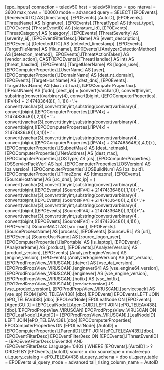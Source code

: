 [epo_inputs]
connection = teledv50
host = teledv50
index = epo
interval = 3600
max_rows = 100000
mode = advanced
query = SELECT [EPOEvents].[ReceivedUTC] AS [timestamp],
         [EPOEvents].[AutoID],
         [EPOEvents].[ThreatName] AS [signature],
         [EPOEvents].[ThreatType] AS [threat_type],
         [EPOEvents].[ThreatEventID] AS [signature_id],
         [EPOEvents].[ThreatCategory] AS [category],
         [EPOEvents].[ThreatSeverity] AS [severity_id],
         [EPOEventFilterDesc].[Name] AS [event_description],
         [EPOEvents].[DetectedUTC] AS [detected_timestamp],
         [EPOEvents].[TargetFileName] AS [file_name],
         [EPOEvents].[AnalyzerDetectionMethod] AS [detection_method],
         [EPOEvents].[ThreatActionTaken] AS [vendor_action],
         CAST([EPOEvents].[ThreatHandled] AS int) AS [threat_handled],
         [EPOEvents].[TargetUserName] AS [logon_user],
         [EPOComputerProperties].[UserName] AS [user],
         [EPOComputerProperties].[DomainName] AS [dest_nt_domain],
         [EPOEvents].[TargetHostName] AS [dest_dns],
         [EPOEvents].[TargetHostName] AS [dest_nt_host],
         [EPOComputerProperties].[IPHostName] AS [fqdn],
         [dest_ip] = (convert(varchar(3),
         convert(tinyint,
        substring(convert(varbinary(4),
         convert(bigint,
        ([EPOComputerProperties].[IPV4x] + 2147483648))),
        1,
        1)))+'.'+ convert(varchar(3),convert(tinyint,substring(convert(varbinary(4), convert(bigint,([EPOComputerProperties].[IPV4x] + 2147483648))),2,1)))+'.'+ convert(varchar(3),convert(tinyint,substring(convert(varbinary(4), convert(bigint,([EPOComputerProperties].[IPV4x] + 2147483648))),3,1)))+'.'+ convert(varchar(3),convert(tinyint,substring(convert(varbinary(4), convert(bigint,([EPOComputerProperties].[IPV4x] + 2147483648))),4,1))) ), [EPOComputerProperties].[SubnetMask] AS [dest_netmask], [EPOComputerProperties].[NetAddress] AS [dest_mac], [EPOComputerProperties].[OSType] AS [os], [EPOComputerProperties].[OSServicePackVer] AS [sp], [EPOComputerProperties].[OSVersion] AS [os_version], [EPOComputerProperties].[OSBuildNum] AS [os_build], [EPOComputerProperties].[TimeZone] AS [timezone], [EPOEvents].[SourceHostName] AS [src_dns], [src_ip] = ( convert(varchar(3),convert(tinyint,substring(convert(varbinary(4), convert(bigint,([EPOEvents].[SourceIPV4] + 2147483648))),1,1)))+'.'+ convert(varchar(3),convert(tinyint,substring(convert(varbinary(4), convert(bigint,([EPOEvents].[SourceIPV4] + 2147483648))),2,1)))+'.'+ convert(varchar(3),convert(tinyint,substring(convert(varbinary(4), convert(bigint,([EPOEvents].[SourceIPV4] + 2147483648))),3,1)))+'.'+ convert(varchar(3),convert(tinyint,substring(convert(varbinary(4), convert(bigint,([EPOEvents].[SourceIPV4] + 2147483648))),4,1))) ), [EPOEvents].[SourceMAC] AS [src_mac], [EPOEvents].[SourceProcessName] AS [process], [EPOEvents].[SourceURL] AS [url], [EPOEvents].[SourceUserName] AS [source_logon_user], [EPOComputerProperties].[IsPortable] AS [is_laptop], [EPOEvents].[AnalyzerName] AS [product], [EPOEvents].[AnalyzerVersion] AS [product_version], [EPOEvents].[AnalyzerEngineVersion] AS [engine_version], [EPOEvents].[AnalyzerEngineVersion] AS [dat_version], [EPOProdPropsView_VIRUSCAN].[datver] AS [vse_dat_version], [EPOProdPropsView_VIRUSCAN].[enginever64] AS [vse_engine64_version], [EPOProdPropsView_VIRUSCAN].[enginever] AS [vse_engine_version], [EPOProdPropsView_VIRUSCAN].[hotfix] AS [vse_hotfix], [EPOProdPropsView_VIRUSCAN].[productversion] AS [vse_product_version], [EPOProdPropsView_VIRUSCAN].[servicepack] AS [vse_sp]
FROM [ePO_TELEAV438].[dbo].[EPOEvents] EPOEvents
LEFT JOIN [ePO_TELEAV438].[dbo].[EPOLeafNode] EPOLeafNode
    ON [EPOEvents].[AgentGUID] = [EPOLeafNode].[AgentGUID]
LEFT JOIN [ePO_TELEAV438].[dbo].[EPOProdPropsView_VIRUSCAN] EPOProdPropsView_VIRUSCAN
    ON [EPOLeafNode].[AutoID] = [EPOProdPropsView_VIRUSCAN].[LeafNodeID]
LEFT JOIN [ePO_TELEAV438].[dbo].[EPOComputerProperties] EPOComputerProperties
    ON [EPOLeafNode].[AutoID] = [EPOComputerProperties].[ParentID]
LEFT JOIN [ePO_TELEAV438].[dbo].[EPOEventFilterDesc] EPOEventFilterDesc
    ON [EPOEvents].[ThreatEventID] = [EPOEventFilterDesc].[EventId]
        AND (EPOEventFilterDesc.Language='0409')
WHERE [EPOvents].[AutoID] > ?
ORDER BY [EPOvents].[AutoID]
source = dbx
sourcetype = mcafee:epo
ui_query_catalog = ePO_TELEAV438
ui_query_schema = dbo
ui_query_table = EPOEvents
ui_query_mode = advanced
tail_rising_column_name = AutoID
